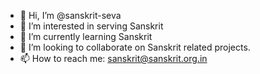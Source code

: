 - 👋 Hi, I’m @sanskrit-seva
- 👀 I’m interested in serving Sanskrit
- 🌱 I’m currently learning Sanskrit
- 💞️ I’m looking to collaborate on Sanskrit related projects.
- 📫 How to reach me: sanskrit@sanskrit.org.in

<!---
sanskrit-seva/sanskrit-seva is a ✨ special ✨ repository because its `README.md` (this file) appears on your GitHub profile.
You can click the Preview link to take a look at your changes.
--->
